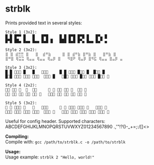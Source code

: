 # strblk

Prints provided text in several styles:
```
Style 1 (3x2):
█ █ █▀▀ █   █   █▀█     █ █ █▀█ █▀█ █   █▀▄ █ 
█▀█ ██▄ █▄▄ █▄▄ █▄█ █   ███ █▄█ █▀▄ █▄▄ █▄▀ ▄ 

Style 2 (3x2):
⣿ ⣿ ⣾⣛⣛ ⣿   ⣿  ⣾⠛⣷     ⣿ ⣿ ⣾⠛⣷ ⣿⠛⣷ ⣿   ⣿⠛⣷ ⣿ 
⣿⠛⣿ ⢿⣭⣭ ⢿⣤⣤ ⢿⣤⣤ ⢿⣤⡿ ⣿   ⠻⣿⠟ ⢿⣤⡿ ⣿⠻⣯ ⢿⣤⣤ ⣿⣤⡿ ⣤ 

Style 3 (3x2):
█ █ 𜷥𜶺𜶺 █   █   𜷥🬂𜷤     █ █ 𜷥🬂𜷤 █🬂𜷤 █  █🬂𜷤 █ 
█🬂█ 𜶫𜷝𜷝 𜶫🬭🬭 𜶫🬭🬭  𜶫🬭𜵰 █   𜴦█𜴗 𜶫🬭𜵰 █𜴦𜷠 𜶫🬭🬭 █🬭𜵰 🬭 

Style 4 (2x2):
𜹥𜹺 𜹧𜹓 𜹥  𜹥  𜹦𜹹     𜹥 𜹺 𜹦𜹹 𜹧𜹹 𜹥  𜹧𜹹 𜹺 
𜹧𜹻 𜺇𜺃 𜺅𜺀 𜺅𜺀 𜹵𜹪 𜹴   𜹭𜹓𜹾 𜹵𜹪 𜹧𜹵 𜺅𜺀 𜺅𜹪 𜹲 

Style 5 (3x2):
𜰯 𜰯 𜰯𜰣𜰣 𜰯   𜰯   𜰯𜰣𜰯     𜰯 𜰯 𜰯𜰣𜰯 𜰯𜰣𜰭 𜰯   𜰯𜰣𜰬 𜰯 
𜰯𜰣𜰯 𜰯𜰯𜰬 𜰯𜰬𜰬 𜰯𜰬𜰬  𜰯𜰬𜰯 𜰯   𜰫𜰯𜰧 𜰯𜰬𜰯 𜰯𜰣𜰬 𜰯𜰬𜰬 𜰯𜰬𜰣 𜰬 
```
Useful for config header. Supported characters: ABCDEFGHIJKLMNOPQRSTUVWXYZ01234567890 .,'"!?()-_+=;:/\[]<>

**Compiling:**   
Compile with: ```gcc /path/to/strblk.c -o /path/to/strblk```  

**Usage:**  
Usage example: ```strblk 2 "Hello, world!"```
